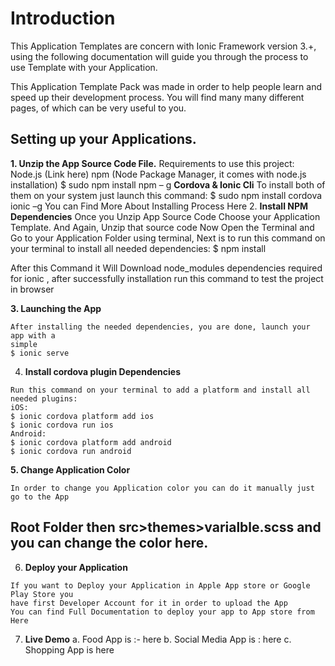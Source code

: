 # Introduction

This Application Templates are concern with Ionic Framework version 3.+, using the following
documentation will guide you through the process to use Template with your Application.

This Application Template Pack was made in order to help people learn and speed up their
development process. You will find many many different pages, of which can be very useful to
you.

## Setting up your Applications.

**1. Unzip the App Source Code File.**
    Requirements to use this project:
    Node.js (Link here)
    npm (Node Package Manager, it comes with node.js installation)
    $ sudo npm install npm – g
    **Cordova & Ionic Cli**
    To install both of them on your system just launch this command:
    $ sudo npm install cordova ionic –g
    You can Find More About Installing Process Here
2. **Install NPM Dependencies**
    Once you Unzip App Source Code Choose your Application Template. And Again, Unzip
that source code Now Open the Terminal and Go to your Application Folder using terminal,
Next is to run this command on your terminal to install all needed dependencies:
    $ npm install

After this Command it Will Download node_modules dependencies required for ionic ,
after successfully installation run this command to test the project in browser


**3. Launching the App**

```
After installing the needed dependencies, you are done, launch your app with a
simple
$ ionic serve
```
4. **Install cordova plugin Dependencies**

```
Run this command on your terminal to add a platform and install all needed plugins:
iOS:
$ ionic cordova platform add ios
$ ionic cordova run ios
Android:
$ ionic cordova platform add android
$ ionic cordova run android
```
**5. Change Application Color**

```
In order to change you Application color you can do it manually just go to the App
```
## Root Folder then src>themes>varialble.scss and you can change the color here.

6. **Deploy your Application**

```
If you want to Deploy your Application in Apple App store or Google Play Store you
have first Developer Account for it in order to upload the App
You can find Full Documentation to deploy your app to App store from Here
```

7. **Live Demo**
    a. Food App is :- here
    b. Social Media App is : here
    c. Shopping App is here


